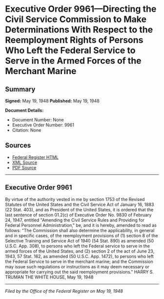 # Executive Order 9961—Directing the Civil Service Commission to Make Determinations With Respect to the Reemployment Rights of Persons Who Left the Federal Service to Serve in the Armed Forces of the Merchant Marine

## Summary

**Signed:** May 19, 1948
**Published:** May 19, 1948

**Document Details:**
- Document Number: None
- Executive Order Number: 9961
- Citation: None

## Sources
- [Federal Register HTML](https://www.presidency.ucsb.edu/documents/executive-order-9961-directing-the-civil-service-commission-make-determinations-with)
- [XML Source](None)
- [PDF Source](None)

---

## Executive Order 9961

By virtue of the authority vested in me by section 1753 of the Revised Statutes of the United States and the Civil Service Act of January 16, 1883 (22 Stat. 403), and as President of the United States, it is ordered that the last sentence of section 01.2(c) of Executive Order No. 9830 of February 24, 1947, entitled "Amending the Civil Service Rules and Providing for Federal Personnel Administration," be, and it is hereby, amended to read as follows:
"The Commission shall also determine the applicability, in general and in specific cases, of the reemployment provisions of (1) section 8 of the Selective Training and Service Act of 1940 (54 Stat. 890) as amended (50 U.S.C. App. 308), to persons who left the Federal service to serve in the armed forces of the United States, and (2) section 2 of the act of June 23, 1943, 57 Stat. 162, as amended (50 U.S.C. App. 1472), to persons who left the Federal Service to serve in the merchant marine; and the Commission may issue such regulations or instructions as it may deem necessary or appropriate for carrying out the said reemployment provisions."
HARRY S. TRUMAN
THE WHITE HOUSE,
May 19, 1948

---

*Filed by the Office of the Federal Register on May 19, 1948*
